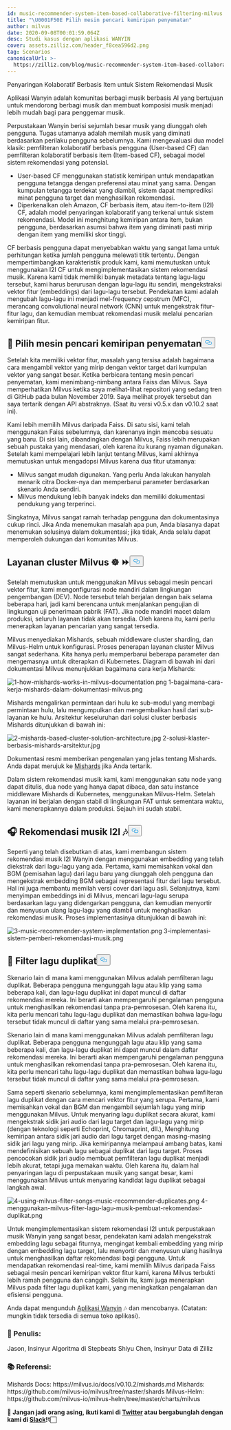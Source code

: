 ```yaml
---
id: music-recommender-system-item-based-collaborative-filtering-milvus.md
title: "\U0001F50E Pilih mesin pencari kemiripan penyematan"
author: milvus
date: 2020-09-08T00:01:59.064Z
desc: Studi kasus dengan aplikasi WANYIN
cover: assets.zilliz.com/header_f8cea596d2.png
tag: Scenarios
canonicalUrl: >-
  https://zilliz.com/blog/music-recommender-system-item-based-collaborative-filtering-milvus
---
```

<custom-h1>Penyaringan Kolaboratif Berbasis Item untuk Sistem Rekomendasi Musik</custom-h1><p>Aplikasi Wanyin adalah komunitas berbagi musik berbasis AI yang bertujuan untuk mendorong berbagi musik dan membuat komposisi musik menjadi lebih mudah bagi para penggemar musik.</p>
<p>Perpustakaan Wanyin berisi sejumlah besar musik yang diunggah oleh pengguna. Tugas utamanya adalah memilah musik yang diminati berdasarkan perilaku pengguna sebelumnya. Kami mengevaluasi dua model klasik: pemfilteran kolaboratif berbasis pengguna (User-based CF) dan pemfilteran kolaboratif berbasis item (Item-based CF), sebagai model sistem rekomendasi yang potensial.</p>
<ul>
<li>User-based CF menggunakan statistik kemiripan untuk mendapatkan pengguna tetangga dengan preferensi atau minat yang sama. Dengan kumpulan tetangga terdekat yang diambil, sistem dapat memprediksi minat pengguna target dan menghasilkan rekomendasi.</li>
<li>Diperkenalkan oleh Amazon, CF berbasis item, atau item-to-item (I2I) CF, adalah model penyaringan kolaboratif yang terkenal untuk sistem rekomendasi. Model ini menghitung kemiripan antara item, bukan pengguna, berdasarkan asumsi bahwa item yang diminati pasti mirip dengan item yang memiliki skor tinggi.</li>
</ul>
<p>CF berbasis pengguna dapat menyebabkan waktu yang sangat lama untuk perhitungan ketika jumlah pengguna melewati titik tertentu. Dengan mempertimbangkan karakteristik produk kami, kami memutuskan untuk menggunakan I2I CF untuk mengimplementasikan sistem rekomendasi musik. Karena kami tidak memiliki banyak metadata tentang lagu-lagu tersebut, kami harus berurusan dengan lagu-lagu itu sendiri, mengekstraksi vektor fitur (embeddings) dari lagu-lagu tersebut. Pendekatan kami adalah mengubah lagu-lagu ini menjadi mel-frequency cepstrum (MFC), merancang convolutional neural network (CNN) untuk mengekstrak fitur-fitur lagu, dan kemudian membuat rekomendasi musik melalui pencarian kemiripan fitur.</p>
<h2 id="🔎-Select-an-embedding-similarity-search-engine" class="common-anchor-header">🔎 Pilih mesin pencari kemiripan penyematan<button data-href="#🔎-Select-an-embedding-similarity-search-engine" class="anchor-icon" translate="no">
      <svg translate="no"
        aria-hidden="true"
        focusable="false"
        height="20"
        version="1.1"
        viewBox="0 0 16 16"
        width="16"
      >
        <path
          fill="#0092E4"
          fill-rule="evenodd"
          d="M4 9h1v1H4c-1.5 0-3-1.69-3-3.5S2.55 3 4 3h4c1.45 0 3 1.69 3 3.5 0 1.41-.91 2.72-2 3.25V8.59c.58-.45 1-1.27 1-2.09C10 5.22 8.98 4 8 4H4c-.98 0-2 1.22-2 2.5S3 9 4 9zm9-3h-1v1h1c1 0 2 1.22 2 2.5S13.98 12 13 12H9c-.98 0-2-1.22-2-2.5 0-.83.42-1.64 1-2.09V6.25c-1.09.53-2 1.84-2 3.25C6 11.31 7.55 13 9 13h4c1.45 0 3-1.69 3-3.5S14.5 6 13 6z"
        ></path>
      </svg>
    </button></h2><p>Setelah kita memiliki vektor fitur, masalah yang tersisa adalah bagaimana cara mengambil vektor yang mirip dengan vektor target dari kumpulan vektor yang sangat besar. Ketika berbicara tentang mesin pencari penyematan, kami menimbang-nimbang antara Faiss dan Milvus. Saya memperhatikan Milvus ketika saya melihat-lihat repositori yang sedang tren di GitHub pada bulan November 2019. Saya melihat proyek tersebut dan saya tertarik dengan API abstraknya. (Saat itu versi v0.5.x dan v0.10.2 saat ini).</p>
<p>Kami lebih memilih Milvus daripada Faiss. Di satu sisi, kami telah menggunakan Faiss sebelumnya, dan karenanya ingin mencoba sesuatu yang baru. Di sisi lain, dibandingkan dengan Milvus, Faiss lebih merupakan sebuah pustaka yang mendasari, oleh karena itu kurang nyaman digunakan. Setelah kami mempelajari lebih lanjut tentang Milvus, kami akhirnya memutuskan untuk mengadopsi Milvus karena dua fitur utamanya:</p>
<ul>
<li>Milvus sangat mudah digunakan. Yang perlu Anda lakukan hanyalah menarik citra Docker-nya dan memperbarui parameter berdasarkan skenario Anda sendiri.</li>
<li>Milvus mendukung lebih banyak indeks dan memiliki dokumentasi pendukung yang terperinci.</li>
</ul>
<p>Singkatnya, Milvus sangat ramah terhadap pengguna dan dokumentasinya cukup rinci. Jika Anda menemukan masalah apa pun, Anda biasanya dapat menemukan solusinya dalam dokumentasi; jika tidak, Anda selalu dapat memperoleh dukungan dari komunitas Milvus.</p>
<h2 id="Milvus-cluster-service-☸️-⏩" class="common-anchor-header">Layanan cluster Milvus ☸️ ⏩<button data-href="#Milvus-cluster-service-☸️-⏩" class="anchor-icon" translate="no">
      <svg translate="no"
        aria-hidden="true"
        focusable="false"
        height="20"
        version="1.1"
        viewBox="0 0 16 16"
        width="16"
      >
        <path
          fill="#0092E4"
          fill-rule="evenodd"
          d="M4 9h1v1H4c-1.5 0-3-1.69-3-3.5S2.55 3 4 3h4c1.45 0 3 1.69 3 3.5 0 1.41-.91 2.72-2 3.25V8.59c.58-.45 1-1.27 1-2.09C10 5.22 8.98 4 8 4H4c-.98 0-2 1.22-2 2.5S3 9 4 9zm9-3h-1v1h1c1 0 2 1.22 2 2.5S13.98 12 13 12H9c-.98 0-2-1.22-2-2.5 0-.83.42-1.64 1-2.09V6.25c-1.09.53-2 1.84-2 3.25C6 11.31 7.55 13 9 13h4c1.45 0 3-1.69 3-3.5S14.5 6 13 6z"
        ></path>
      </svg>
    </button></h2><p>Setelah memutuskan untuk menggunakan Milvus sebagai mesin pencari vektor fitur, kami mengonfigurasi node mandiri dalam lingkungan pengembangan (DEV). Node tersebut telah berjalan dengan baik selama beberapa hari, jadi kami berencana untuk menjalankan pengujian di lingkungan uji penerimaan pabrik (FAT). Jika node mandiri macet dalam produksi, seluruh layanan tidak akan tersedia. Oleh karena itu, kami perlu menerapkan layanan pencarian yang sangat tersedia.</p>
<p>Milvus menyediakan Mishards, sebuah middleware cluster sharding, dan Milvus-Helm untuk konfigurasi. Proses penerapan layanan cluster Milvus sangat sederhana. Kita hanya perlu memperbarui beberapa parameter dan mengemasnya untuk diterapkan di Kubernetes. Diagram di bawah ini dari dokumentasi Milvus menunjukkan bagaimana cara kerja Mishards:</p>
<p>
  
   <span class="img-wrapper"> <img translate="no" src="https://assets.zilliz.com/1_how_mishards_works_in_milvus_documentation_43a73076bf.png" alt="1-how-mishards-works-in-milvus-documentation.png" class="doc-image" id="1-how-mishards-works-in-milvus-documentation.png" />
   </span> <span class="img-wrapper"> <span>1-bagaimana-cara-kerja-mishards-dalam-dokumentasi-milvus.png</span> </span></p>
<p>Mishards mengalirkan permintaan dari hulu ke sub-modul yang membagi permintaan hulu, lalu mengumpulkan dan mengembalikan hasil dari sub-layanan ke hulu. Arsitektur keseluruhan dari solusi cluster berbasis Mishards ditunjukkan di bawah ini:</p>
<p>
  
   <span class="img-wrapper"> <img translate="no" src="https://assets.zilliz.com/2_mishards_based_cluster_solution_architecture_3ad89cf269.jpg" alt="2-mishards-based-cluster-solution-architecture.jpg" class="doc-image" id="2-mishards-based-cluster-solution-architecture.jpg" />
   </span> <span class="img-wrapper"> <span>2-solusi-klaster-berbasis-mishards-arsitektur.jpg</span> </span></p>
<p>Dokumentasi resmi memberikan pengenalan yang jelas tentang Mishards. Anda dapat merujuk ke <a href="https://milvus.io/cn/docs/v0.10.2/mishards.md">Mishards</a> jika Anda tertarik.</p>
<p>Dalam sistem rekomendasi musik kami, kami menggunakan satu node yang dapat ditulis, dua node yang hanya dapat dibaca, dan satu instance middleware Mishards di Kubernetes, menggunakan Milvus-Helm. Setelah layanan ini berjalan dengan stabil di lingkungan FAT untuk sementara waktu, kami menerapkannya dalam produksi. Sejauh ini sudah stabil.</p>
<h2 id="🎧-I2I-music-recommendation-🎶" class="common-anchor-header">🎧 Rekomendasi musik I2I 🎶<button data-href="#🎧-I2I-music-recommendation-🎶" class="anchor-icon" translate="no">
      <svg translate="no"
        aria-hidden="true"
        focusable="false"
        height="20"
        version="1.1"
        viewBox="0 0 16 16"
        width="16"
      >
        <path
          fill="#0092E4"
          fill-rule="evenodd"
          d="M4 9h1v1H4c-1.5 0-3-1.69-3-3.5S2.55 3 4 3h4c1.45 0 3 1.69 3 3.5 0 1.41-.91 2.72-2 3.25V8.59c.58-.45 1-1.27 1-2.09C10 5.22 8.98 4 8 4H4c-.98 0-2 1.22-2 2.5S3 9 4 9zm9-3h-1v1h1c1 0 2 1.22 2 2.5S13.98 12 13 12H9c-.98 0-2-1.22-2-2.5 0-.83.42-1.64 1-2.09V6.25c-1.09.53-2 1.84-2 3.25C6 11.31 7.55 13 9 13h4c1.45 0 3-1.69 3-3.5S14.5 6 13 6z"
        ></path>
      </svg>
    </button></h2><p>Seperti yang telah disebutkan di atas, kami membangun sistem rekomendasi musik I2I Wanyin dengan menggunakan embedding yang telah diekstrak dari lagu-lagu yang ada. Pertama, kami memisahkan vokal dan BGM (pemisahan lagu) dari lagu baru yang diunggah oleh pengguna dan mengekstrak embedding BGM sebagai representasi fitur dari lagu tersebut. Hal ini juga membantu memilah versi cover dari lagu asli. Selanjutnya, kami menyimpan embeddings ini di Milvus, mencari lagu-lagu serupa berdasarkan lagu yang didengarkan pengguna, dan kemudian menyortir dan menyusun ulang lagu-lagu yang diambil untuk menghasilkan rekomendasi musik. Proses implementasinya ditunjukkan di bawah ini:</p>
<p>
  
   <span class="img-wrapper"> <img translate="no" src="https://assets.zilliz.com/3_music_recommender_system_implementation_c52a333eb8.png" alt="3-music-recommender-system-implementation.png" class="doc-image" id="3-music-recommender-system-implementation.png" />
   </span> <span class="img-wrapper"> <span>3-implementasi-sistem-pemberi-rekomendasi-musik.png</span> </span></p>
<h2 id="🚫-Duplicate-song-filter" class="common-anchor-header">🚫 Filter lagu duplikat<button data-href="#🚫-Duplicate-song-filter" class="anchor-icon" translate="no">
      <svg translate="no"
        aria-hidden="true"
        focusable="false"
        height="20"
        version="1.1"
        viewBox="0 0 16 16"
        width="16"
      >
        <path
          fill="#0092E4"
          fill-rule="evenodd"
          d="M4 9h1v1H4c-1.5 0-3-1.69-3-3.5S2.55 3 4 3h4c1.45 0 3 1.69 3 3.5 0 1.41-.91 2.72-2 3.25V8.59c.58-.45 1-1.27 1-2.09C10 5.22 8.98 4 8 4H4c-.98 0-2 1.22-2 2.5S3 9 4 9zm9-3h-1v1h1c1 0 2 1.22 2 2.5S13.98 12 13 12H9c-.98 0-2-1.22-2-2.5 0-.83.42-1.64 1-2.09V6.25c-1.09.53-2 1.84-2 3.25C6 11.31 7.55 13 9 13h4c1.45 0 3-1.69 3-3.5S14.5 6 13 6z"
        ></path>
      </svg>
    </button></h2><p>Skenario lain di mana kami menggunakan Milvus adalah pemfilteran lagu duplikat. Beberapa pengguna mengunggah lagu atau klip yang sama beberapa kali, dan lagu-lagu duplikat ini dapat muncul di daftar rekomendasi mereka. Ini berarti akan mempengaruhi pengalaman pengguna untuk menghasilkan rekomendasi tanpa pra-pemrosesan. Oleh karena itu, kita perlu mencari tahu lagu-lagu duplikat dan memastikan bahwa lagu-lagu tersebut tidak muncul di daftar yang sama melalui pra-pemrosesan.</p>
<p>Skenario lain di mana kami menggunakan Milvus adalah pemfilteran lagu duplikat. Beberapa pengguna mengunggah lagu atau klip yang sama beberapa kali, dan lagu-lagu duplikat ini dapat muncul dalam daftar rekomendasi mereka. Ini berarti akan mempengaruhi pengalaman pengguna untuk menghasilkan rekomendasi tanpa pra-pemrosesan. Oleh karena itu, kita perlu mencari tahu lagu-lagu duplikat dan memastikan bahwa lagu-lagu tersebut tidak muncul di daftar yang sama melalui pra-pemrosesan.</p>
<p>Sama seperti skenario sebelumnya, kami mengimplementasikan pemfilteran lagu duplikat dengan cara mencari vektor fitur yang serupa. Pertama, kami memisahkan vokal dan BGM dan mengambil sejumlah lagu yang mirip menggunakan Milvus. Untuk menyaring lagu duplikat secara akurat, kami mengekstrak sidik jari audio dari lagu target dan lagu-lagu yang mirip (dengan teknologi seperti Echoprint, Chromaprint, dll.), Menghitung kemiripan antara sidik jari audio dari lagu target dengan masing-masing sidik jari lagu yang mirip. Jika kemiripannya melampaui ambang batas, kami mendefinisikan sebuah lagu sebagai duplikat dari lagu target. Proses pencocokan sidik jari audio membuat pemfilteran lagu duplikat menjadi lebih akurat, tetapi juga memakan waktu. Oleh karena itu, dalam hal penyaringan lagu di perpustakaan musik yang sangat besar, kami menggunakan Milvus untuk menyaring kandidat lagu duplikat sebagai langkah awal.</p>
<p>
  
   <span class="img-wrapper"> <img translate="no" src="https://assets.zilliz.com/4_using_milvus_filter_songs_music_recommender_duplicates_0ff68d3e67.png" alt="4-using-milvus-filter-songs-music-recommender-duplicates.png" class="doc-image" id="4-using-milvus-filter-songs-music-recommender-duplicates.png" />
   </span> <span class="img-wrapper"> <span>4-menggunakan-milvus-filter-lagu-lagu-musik-pembuat-rekomendasi-duplikat.png</span> </span></p>
<p>Untuk mengimplementasikan sistem rekomendasi I2I untuk perpustakaan musik Wanyin yang sangat besar, pendekatan kami adalah mengekstrak embedding lagu sebagai fiturnya, mengingat kembali embedding yang mirip dengan embedding lagu target, lalu menyortir dan menyusun ulang hasilnya untuk menghasilkan daftar rekomendasi bagi pengguna. Untuk mendapatkan rekomendasi real-time, kami memilih Milvus daripada Faiss sebagai mesin pencari kemiripan vektor fitur kami, karena Milvus terbukti lebih ramah pengguna dan canggih. Selain itu, kami juga menerapkan Milvus pada filter lagu duplikat kami, yang meningkatkan pengalaman dan efisiensi pengguna.</p>
<p>Anda dapat mengunduh <a href="https://enjoymusic.ai/wanyin">Aplikasi Wanyin</a> 🎶 dan mencobanya. (Catatan: mungkin tidak tersedia di semua toko aplikasi).</p>
<h3 id="📝-Authors" class="common-anchor-header">📝 Penulis:</h3><p>Jason, Insinyur Algoritma di Stepbeats Shiyu Chen, Insinyur Data di Zilliz</p>
<h3 id="📚-References" class="common-anchor-header">📚 Referensi:</h3><p>Mishards Docs: https://milvus.io/docs/v0.10.2/mishards.md Mishards: https://github.com/milvus-io/milvus/tree/master/shards Milvus-Helm: https://github.com/milvus-io/milvus-helm/tree/master/charts/milvus</p>
<p><strong>🤗 Jangan jadi orang asing, ikuti kami di <a href="https://twitter.com/milvusio/">Twitter</a> atau bergabunglah dengan kami di <a href="https://milvusio.slack.com/join/shared_invite/zt-e0u4qu3k-bI2GDNys3ZqX1YCJ9OM~GQ#/">Slack</a>!👇🏻</strong></p>
